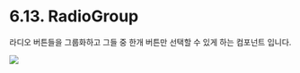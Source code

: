 # 6.13. RadioGroup

라디오 버튼들을 그룹화하고 그들 중 한개 버튼만 선택할 수 있게 하는 컴포넌트 입니다.

![](https://github.com/asoosoft/spidergen-guidebook/tree/eeac9656bff5b368e79bf9dad544cae218642e17/assets/radiogroup-comp-00.png)

